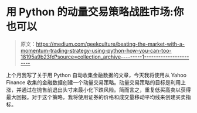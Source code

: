 # 用 Python 的动量交易策略战胜市场:你也可以

> 原文：<https://medium.com/geekculture/beating-the-market-with-a-momentum-trading-strategy-using-python-how-you-can-too-18195a9b23fd?source=collection_archive---------1----------------------->

上个月我写了关于用 Python 自动收集金融数据的文章，今天我将使用从 Yahoo Finance 收集的金融数据创建一个动量交易策略。动量交易策略的目标是利用上涨，并通过在抛售前退出头寸来最小化下跌风险。简而言之，重复低买高卖以获得最大回报。对于这个策略，我将使用证券的价格和成交量移动平均线来创建买卖指标。